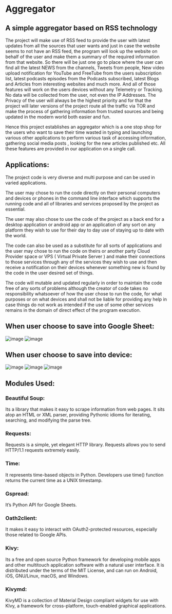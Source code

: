 # Aggregator
## A simple aggregator based on RSS technology 

The project will make use of RSS feed to provide the user with latest updates from all the sources that user wants and just in case the website seems to not have an RSS feed, the program will look up the website on behalf of the user and make them a summary of the required information from that website. So there will be just one go to place where the user can find all the latest NEWS from the channels, Tweets from people, New video upload notification for YouTube and FreeTube from the users subscription list, latest podcasts episodes from the Podcasts subscribed, latest Blogs and Articles from interesting websites and much more. And all of those features will work on the users devices without any Telemetry or Tracking. No data will be collected from the user, not even the IP Addresses. The Privacy of the user will always be the highest priority and for that the project will later versions of the project route all the traffic via TOR and make the process of gathering information from trusted sources and being updated in the modern world both easier and fun.

Hence this project establishes an aggregator which is a one stop shop for the users who want to save their time wasted in typing and launching various other applications to perform various task of accessing information, gathering social media posts , looking for the new articles published etc. All these features are provided in our application on a single call.

## Applications:

The project code is very diverse and multi purpose and can be used in varied applications.

The user may chose to run the code directly on their personal computers and devices or phones in the command line interface which supports the running code and all of libraries and services proposed by the project as essential.

The user may also chose to use the code of the project as a back end for a desktop application or android app or an application of any sort on any platform they wish to use for their day to day use of staying up to date with the world.

The code can also be used as a substitute for all sorts of applications and the user may chose to run the code on theirs or another party Cloud Provider space or VPS ( Virtual Private Server ) and make their connections to those services through any of the services they wish to use and then receive a notification on their devices whenever something new is found by the code in the user desired set of things.

The code will mutable and updated regularly in order to maintain the code free of any sorts of problems although the creator of code takes no responsibility whatsoever of how the user chose to run the code, for what purposes or on what devices and shall not be liable for providing any help in case things do not work as intended if the use of some other services remains in the domain of direct effect of the program execution.

## When user choose to save into Google Sheet:

![image](https://user-images.githubusercontent.com/93835541/176898624-7398d51b-7c92-4379-9c95-3e6dba94cd84.png)
![image](https://user-images.githubusercontent.com/93835541/176898703-057696e7-1d39-4678-af68-52748732b998.png)

## When user choose to save into device:

![image](https://user-images.githubusercontent.com/93835541/176898772-80810c61-d82f-4eda-a4fa-3035fb6e76dc.png)
![image](https://user-images.githubusercontent.com/93835541/176898779-c677ac40-66ca-41f2-94b1-fc983f0fc028.png)
![image](https://user-images.githubusercontent.com/93835541/176898801-bc58136b-5d16-4204-a108-3e2737bc3bd2.png)


## Modules Used:
### Beautiful Soup:
Its a library that makes it easy to scrape information from web pages. It sits atop an HTML or XML parser, providing Pythonic idioms for iterating, searching, and modifying the parse tree.

### Requests:
Requests is a simple, yet elegant HTTP library. Requests allows you to send HTTP/1.1 requests extremely easily.

### Time:
It represents time-based objects in Python. Developers use time() function returns the current time as a UNIX timestamp. 

### Gspread:
It’s Python API for Google Sheets.

### Oath2client:
It makes it easy to interact with OAuth2-protected resources, especially those related to Google APIs.

### Kivy:
Its a free and open source Python framework for developing mobile apps and other multitouch application software with a natural user interface. It is distributed under the terms of the MIT License, and can run on Android, iOS, GNU/Linux, macOS, and Windows.

### Kivymd:
KivyMD is a collection of Material Design compliant widgets for use with KIvy, a framework for cross-platform, touch-enabled graphical applications.
